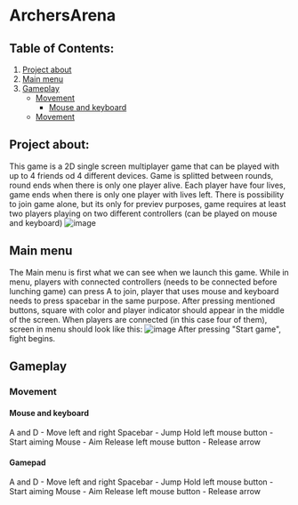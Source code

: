 # ArchersArena

## Table of Contents:
1. [Project about](#project-about)
2. [Main menu](#main-menu)
3. [Gameplay](#gameplay)
    - [Movement](#movement)
      - [Mouse and keyboard](#Mouse-and-keyboard)
    - [Movement](#movement)
## Project about:
This game is a 2D single screen multiplayer game that can be played with up to 4 friends od 4 different devices.
Game is splitted between rounds, round ends when there is only one player alive. Each player have four lives, game ends when there is only one player with lives left.
There is possibility to join game alone, but its only for previev purposes, game requires at least two players playing on two different controllers (can be played on mouse and keyboard)
![image](https://user-images.githubusercontent.com/56792313/236643562-6fc5ee2a-914e-4ddb-9e6e-2e558044f7e0.png)


## Main menu

The Main menu is first what we can see when we launch this game. While in menu, players with connected controllers (needs to be connected before lunching game)
can press A to join, player that uses mouse and keyboard needs to press spacebar in the same purpose.
After pressing mentioned buttons, square with color and player indicator should appear in the middle of the screen.
When players are connected (in this case four of them), screen in menu should look like this:
![image](https://user-images.githubusercontent.com/56792313/236643814-dfd3c446-a11e-4590-957e-0f092149ef32.png)
After pressing "Start game", fight begins.

## Gameplay
### Movement
#### Mouse and keyboard
A and D - Move left and right
Spacebar - Jump
Hold left mouse button - Start aiming
Mouse - Aim
Release left mouse button - Release arrow

#### Gamepad
A and D - Move left and right
Spacebar - Jump
Hold left mouse button - Start aiming
Mouse - Aim
Release left mouse button - Release arrow
